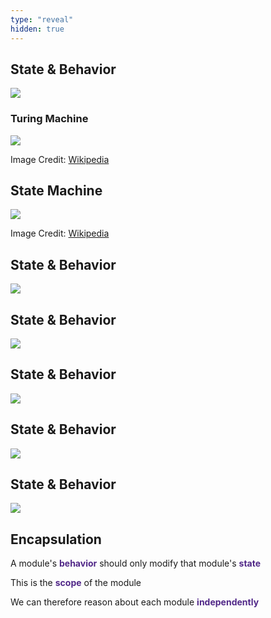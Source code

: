 ```yaml
---
type: "reveal"
hidden: true
---
```

<section>
    <h2>State & Behavior</h2>
    <img class="plain stretch" src="/cc410/images/2/410_2_sim1.svg">
</section>
<section>
	<h3>Turing Machine</h3>
	<img class="stretch plain" src="/cc410/images/2/turingmachine_wikimedia.png">
	<p class="imagecredit">Image Credit: <a href="https://commons.wikimedia.org/w/index.php?title=File:Maquina.png&oldid=118120539">Wikipedia</a></p>
</section>
<section>
    <h2>State Machine</h2>
    <img class="plain stretch" src="/cc410/images/2/410_2_statemachine.png">
    <p class="imagecredit">Image Credit: <a href="https://commons.wikimedia.org/w/index.php?title=File:Finite_state_machine_example_with_comments.svg&oldid=465191141">Wikipedia</a></p>
</section>
<section>
    <h2>State & Behavior</h2>
    <img class="plain stretch" src="/cc410/images/2/410_2_sim1.svg">
</section>
<section>
    <h2>State & Behavior</h2>
    <img class="plain stretch" src="/cc410/images/2/410_2_sim2.svg">
</section>
<section>
    <h2>State & Behavior</h2>
    <img class="plain stretch" src="/cc410/images/2/410_2_sim3.svg">
</section>
<section>
    <h2>State & Behavior</h2>
    <img class="plain stretch" src="/cc410/images/2/410_2_sim4.svg">
</section>
<section>
    <h2>State & Behavior</h2>
    <img class="plain stretch" src="/cc410/images/2/410_2_sim5.svg">
</section>
<section>
<h2>Encapsulation</h2>
<p>A module's <span style="color: #512888"><b>behavior</b></span> should only modify that module's <span style="color: #512888"><b>state</b></span></p>
<p class="fragment">This is the <span style="color: #512888"><b>scope</b></span> of the module</p>
<p class="fragment">We can therefore reason about each module <span style="color: #512888"><b>independently</b></span></p>
</section>